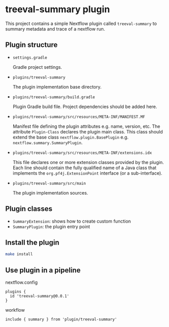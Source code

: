 # treeval-summary plugin

This project contains a simple Nextflow plugin called `treeval-summary` to summary metadata and trace of a nextflow run.

## Plugin structure

- `settings.gradle`

  Gradle project settings.

- `plugins/treeval-summary`

  The plugin implementation base directory.

- `plugins/treeval-summary/build.gradle`

  Plugin Gradle build file. Project dependencies should be added here.

- `plugins/treeval-summary/src/resources/META-INF/MANIFEST.MF`

  Manifest file defining the plugin attributes e.g. name, version, etc. The attribute `Plugin-Class` declares the plugin main class. This class should extend the base class `nextflow.plugin.BasePlugin` e.g. `nextflow.summary.SummaryPlugin`.

- `plugins/treeval-summary/src/resources/META-INF/extensions.idx`

  This file declares one or more extension classes provided by the plugin. Each line should contain the fully qualified name of a Java class that implements the `org.pf4j.ExtensionPoint` interface (or a sub-interface).

- `plugins/treeval-summary/src/main`

  The plugin implementation sources.

## Plugin classes

- `SummaryExtension`: shows how to create custom function
- `SummaryPlugin`: the plugin entry point

## Install the plugin

```bash
make install
```

## Use plugin in a pipeline

nextflow.config

```
plugins {
  id 'treeval-summary@0.0.1'
}
```

workflow

```
include { summary } from 'plugin/treeval-summary'
```
